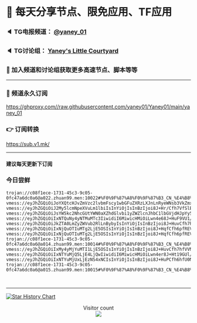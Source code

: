 # 🚀 每天分享节点、限免应用、TF应用
### 🔈 TG电报频道： [@yaney_01](https://t.me/yaney_01) 
### 🔈 TG讨论组： [Yaney's Little Courtyard](https://t.me/+caB8IkK7JvMzM2I1)
### 🔔 加入频道和讨论组获取更多高速节点、脚本等等  
***
### 🔗  频道永久订阅
   https://ghproxy.com//raw.githubusercontent.com/yaney01/Yaney01/main/yaney_01
### 👉  订阅转换
   https://sub.v1.mk/
***
#### 建议每天更新下订阅
### 今日尝鲜



```
trojan://c08f1ece-1731-45c3-9c05-0fc47a6dc0a6@a022.zhuan99.men:10022#%F0%9F%87%A8%F0%9F%87%B3_CN_%E4%B8%AD%E5%9B%BD_1
vmess://eyJhZGQiOiJoYXQtcHJvZmVzc2lvbmFscy1wbGFuZXRzLXJnLnRyeWNsb3VkZmxhcmUuY29tIiwidiI6MiwicHMiOiLwn4e68J+HuF9VU1/nvo7lm71fMiIsInBvcnQiOiI0NDMiLCJpZCI6IjMzMmE1MWFkLTBmODQtNGE0OS05N2IwLWE2NTdhZTE4Y2IzMiIsImFpZCI6IjAiLCJzY3kiOiJhdXRvIiwibmV0Ijoid3MiLCJ0eXBlIjoiIiwiaG9zdCI6ImhhdC1wcm9mZXNzaW9uYWxzLXBsYW5ldHMtcmcudHJ5Y2xvdWRmbGFyZS5jb20iLCJ0bHMiOiJ0bHMiLCJwYXRoIjoiL3ZtZXNzP2VkPTIwNDgifQ==
vmess://eyJhZGQiOiJ2My5lcmNpeXVuLm1lbiIsInYiOjIsInBzIjoi8J+Hr/Cfh7VfSlBf5pel5pysXzMiLCJwb3J0IjoiMTAxMSIsImlkIjoiYzkxZGNkNTgtOGUzNy00Yzk5LTg3N2YtMDc3ZDNiNGRmM2E3IiwiYWlkIjoiMCIsInNjeSI6ImF1dG8iLCJuZXQiOiJ3cyIsInR5cGUiOiIiLCJob3N0IjoidjMuZXJjaXl1bi5tZW4iLCJ0bHMiOiIiLCJwYXRoIjoiL29iYiJ9
vmess://eyJhZGQiOiJsYW5kc2NhcGUtYWN0aXZhdGlvbi1yZWZlcnJhbC1lbGVjdHJpYy50cnljbG91ZGZsYXJlLmNvbSIsInYiOjIsInBzIjoi8J+HuvCfh7hfVVNf576O5Zu9XzQiLCJwb3J0IjoiNDQzIiwiaWQiOiI4MTgyY2IyMi00ZTNmLTRjNmYtOWUwZS1hYTM2ZGU4MjYwODkiLCJhaWQiOiIwIiwic2N5IjoiYXV0byIsIm5ldCI6IndzIiwidHlwZSI6IiIsImhvc3QiOiJsYW5kc2NhcGUtYWN0aXZhdGlvbi1yZWZlcnJhbC1lbGVjdHJpYy50cnljbG91ZGZsYXJlLmNvbSIsInRscyI6InRscyIsInBhdGgiOiIvdm1lc3M/ZWQ9MjA0OCJ9
vmess://eyJhZGQiOiIxNTQuNy4yNTMuMTc3IiwidiI6MiwicHMiOiLwn4e68J+HuF9VU1/nvo7lm71fNSIsInBvcnQiOiIxMDAwMCIsImlkIjoiZDVjMGNkNTQtZGRkNC0xMWVkLThiYjItOWI5MGRlMzg3NTVjIiwiYWlkIjoiMCIsInNjeSI6ImF1dG8iLCJuZXQiOiJ3cyIsInR5cGUiOiIiLCJ0bHMiOiIiLCJwYXRoIjoiL3ZwbmphbnRpdCJ9
vmess://eyJhZGQiOiJkZTA0LmZyZWVub2RlLnBybyIsInYiOjIsInBzIjoi8J+HuvCfh7hfVVNf576O5Zu9XzYiLCJwb3J0IjoiMjA1MiIsImlkIjoiNDFmNjY4ZDktODZiMS00NDllLWIyZDAtODAyY2ZlYWY3MmIyIiwiYWlkIjoiMCIsInNjeSI6ImF1dG8iLCJuZXQiOiJ3cyIsInR5cGUiOiIiLCJob3N0IjoiZGUwNC12Ni5mcmVlbm9kZS5wcm8iLCJ0bHMiOiIiLCJwYXRoIjoiL3VwZGF0ZS5taWNyb3NvZnQuY29tIn0=
vmess://eyJhZGQiOiIxNjQuOTIuMTg2LjE5OSIsInYiOjIsInBzIjoi8J+HqfCfh6pfREVf5b635Zu9XzciLCJwb3J0IjoiMTkyMjEiLCJpZCI6ImMwZTc1ZWNjLTJjNTgtNDQyZi1lNDRmLTg2YzYwYzIyZTc3YiIsImFpZCI6IjAiLCJzY3kiOiJhdXRvIiwibmV0Ijoid3MiLCJ0eXBlIjoiIiwidGxzIjoiIiwicGF0aCI6Ii8ifQ==
vmess://eyJhZGQiOiIxNjQuOTIuMTg2LjE5OSIsInYiOjIsInBzIjoi8J+HqfCfh6pfREVf5b635Zu9XzgiLCJwb3J0IjoiMzgxODMiLCJpZCI6IjZiMzJkNjEwLTFlMGMtNDViMC1lOTFkLWFmMTJjY2FlZWQ4YiIsImFpZCI6IjAiLCJzY3kiOiJhdXRvIiwibmV0Ijoid3MiLCJ0eXBlIjoiIiwidGxzIjoiIiwicGF0aCI6Ii8ifQ==
trojan://c08f1ece-1731-45c3-9c05-0fc47a6dc0a6@a014.zhuan99.men:10014#%F0%9F%87%A8%F0%9F%87%B3_CN_%E4%B8%AD%E5%9B%BD_9
vmess://eyJhZGQiOiIxMy4yMjYuMTI1LjE5OSIsInYiOjIsInBzIjoi8J+HuvCfh7hfVVNf576O5Zu9XzEwIiwicG9ydCI6IjgwIiwiaWQiOiJlNGI4MWY5Zi0wMGI3LTQwZDQtZGQ3NC1mOGM1MTk0NWI5NDQiLCJhaWQiOiIwIiwic2N5IjoiYXV0byIsIm5ldCI6IndzIiwidHlwZSI6IiIsImhvc3QiOiJkbGkzNW9tMnE4MWcxLmNsb3VkZnJvbnQubmV0IiwidGxzIjoiIiwicGF0aCI6Ii9jZzY2NiJ9
vmess://eyJhZGQiOiIxNTYuMjQ5LjE4LjQwIiwidiI6MiwicHMiOiLwn4er8J+Ht19GUl/ms5Xlm71fMTEiLCJwb3J0IjoiNDQyMDIiLCJpZCI6IjQxODA0OGFmLWEyOTMtNGI5OS05YjBjLTk4Y2EzNTgwZGQyNCIsImFpZCI6IjY0Iiwic2N5IjoiYXV0byIsIm5ldCI6InRjcCIsInR5cGUiOiIiLCJ0bHMiOiIifQ==
vmess://eyJhZGQiOiIxNTYuMjUxLjEzNS4xNCIsInYiOjIsInBzIjoi8J+HuPCfh6hfU0Nf5aGe6IiM5bCUXzEyIiwicG9ydCI6IjUzMzAyIiwiaWQiOiI0MTgwNDhhZi1hMjkzLTRiOTktOWIwYy05OGNhMzU4MGRkMjQiLCJhaWQiOiI2NCIsInNjeSI6ImF1dG8iLCJuZXQiOiJ0Y3AiLCJ0eXBlIjoiIiwidGxzIjoiIn0=
trojan://c08f1ece-1731-45c3-9c05-0fc47a6dc0a6@a015.zhuan99.men:10015#%F0%9F%87%A8%F0%9F%87%B3_CN_%E4%B8%AD%E5%9B%BD_13



```

***

[![Star History Chart](https://api.star-history.com/svg?repos=yaney01/Yaney01&type=Date)](https://star-history.com/#yaney01/Yaney01&Date)


<p align="center"> 
  Visitor count<br>
  <img src="https://profile-counter.glitch.me/yaney01/count.svg" />
</p>
